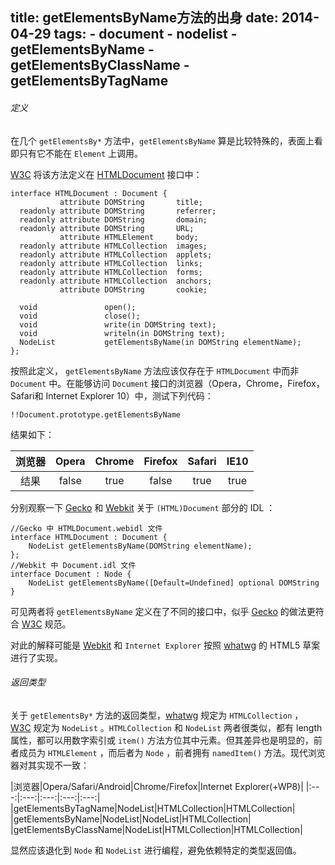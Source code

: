 title: getElementsByName方法的出身
date: 2014-04-29
tags:
    - document
    - nodelist
    - getElementsByName
    - getElementsByClassName
    - getElementsByTagName
---

###### 定义

在几个 `getElementsBy*` 方法中，`getElementsByName` 算是比较特殊的，表面上看即只有它不能在 `Element` 上调用。

[W3C](http://www.w3.org/) 将该方法定义在 [HTMLDocument](http://www.w3.org/TR/2003/REC-DOM-Level-2-HTML-20030109/html.html#ID-26809268) 接口中：

    interface HTMLDocument : Document {
               attribute DOMString       title;
      readonly attribute DOMString       referrer;
      readonly attribute DOMString       domain;
      readonly attribute DOMString       URL;
               attribute HTMLElement     body;
      readonly attribute HTMLCollection  images;
      readonly attribute HTMLCollection  applets;
      readonly attribute HTMLCollection  links;
      readonly attribute HTMLCollection  forms;
      readonly attribute HTMLCollection  anchors;
               attribute DOMString       cookie;
        
      void               open();
      void               close();
      void               write(in DOMString text);
      void               writeln(in DOMString text);
      NodeList           getElementsByName(in DOMString elementName);
    };


按照此定义， `getElementsByName` 方法应该仅存在于 `HTMLDocument` 中而非 `Document` 中。在能够访问 `Document` 接口的浏览器（Opera，Chrome，Firefox，Safari和 Internet Explorer 10）中，测试下列代码：

    !!Document.prototype.getElementsByName

结果如下：

|浏览器|Opera|Chrome|Firefox|Safari|IE10|
|:---:|:---:|:---:|:---:|:---:|:---:|
|结果|false|true|false|true|true|

分别观察一下 [Gecko](https://developer.mozilla.org/en-US/docs/Mozilla/Gecko) 和 [Webkit](http://www.webkit.org) 关于 `(HTML)Document` 部分的 IDL ：
    
    //Gecko 中 HTMLDocument.webidl 文件
    interface HTMLDocument : Document {
        NodeList getElementsByName(DOMString elementName);
    };
    //Webkit 中 Document.idl 文件
    interface Document : Node {
        NodeList getElementsByName([Default=Undefined] optional DOMString 
    }

可见两者将 `getElementsByName` 定义在了不同的接口中，似乎 [Gecko](https://developer.mozilla.org/en-US/docs/Mozilla/Gecko) 的做法更符合 [W3C](http://www.w3.org/) 规范。

对此的解释可能是 [Webkit](http://www.webkit.org) 和 `Internet Explorer` 按照 [whatwg](http://www.whatwg.org/specs/web-apps/current-work/multipage/dom.html#document) 的 HTML5 草案进行了实现。

###### 返回类型

关于 `getElementsBy*` 方法的返回类型，[whatwg](http://dom.spec.whatwg.org/#document) 规定为 `HTMLCollection` ， [W3C](http://www.w3.org/TR/2004/REC-DOM-Level-3-Core-20040407/core.html#i-Document) 规定为 `NodeList` 。`HTMLCollection` 和 `NodeList` 两者很类似，都有 length 属性，都可以用数字索引或 `item()` 方法方位其中元素。但其差异也是明显的，前者成员为 `HTMLElement` ，而后者为 `Node` ，前者拥有 `namedItem()` 方法。现代浏览器对其实现不一致：

|浏览器|Opera/Safari/Android|Chrome/Firefox|Internet Explorer(+WP8)|
|:---:|:---:|:---:|:---:|:---:|
|getElementsByTagName|NodeList|HTMLCollection|HTMLCollection|
|getElementsByName|NodeList|NodeList|HTMLCollection|
|getElementsByClassName|NodeList|HTMLCollection|HTMLCollection|

显然应该退化到 `Node` 和 `NodeList` 进行编程，避免依赖特定的类型返回值。
